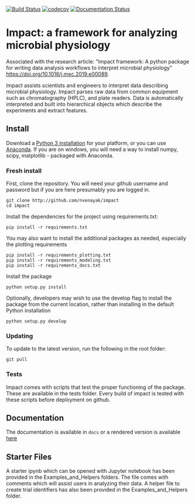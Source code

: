 [![Build Status](https://travis-ci.org/nvenayak/impact.svg?branch=master)](https://travis-ci.org/nvenayak/impact)
[![codecov](https://codecov.io/gh/nvenayak/impact/branch/master/graph/badge.svg)](https://codecov.io/gh/nvenayak/impact)
[![Documentation Status](https://readthedocs.org/projects/impact/badge/?version=latest)](http://impact.readthedocs.io/en/latest/?badge=latest)

# Impact: a framework for analyzing microbial physiology

Associated with the research article: "Impact framework: A python package for writing data analysis workflows to interpret microbial physiology" https://doi.org/10.1016/j.mec.2019.e00089.

Impact assists scientists and engineers to interpret data describing microbial physiology.
Impact parses raw data from common equipment such as chromatography (HPLC), 
and plate readers. Data is automatically interpreted and built into hierarchical objects
which describe the experiments and extract features.

## Install
Download a [Python 3 installation](https://www.python.org/downloads/) for your platform, 
or you can use [Anaconda](https://www.continuum.io/downloads). If you are on windows, you will need a way to install
numpy, scipy, matplotlib - packaged with Anaconda.

### Fresh install
First, clone the repository. You will need your github username and password but if you are here presumably you are logged in.
    
    git clone http://github.com/nvenayak/impact
    cd impact

Install the dependencies for the project using requirements.txt:
	
	pip install -r requirements.txt

You may also want to install the additional packages as needed, especially the plotting requirements
    
    pip install -r requirements_plotting.txt
    pip install -r requirements_modeling.txt
    pip install -r requirements_docs.txt

Install the package

    python setup.py install

Optionally, developers may wish to use the develop flag to install the package from the current location, rather than installing in the default Python installation

	python setup.py develop

### Updating
To update to the latest version, run the following in the root folder:
    
    git pull
    
### Tests
Impact comes with scripts that test the proper functioning of the package. These are available in the tests folder. Every build of impact is tested with these scripts before deployment on github.

## Documentation

The documentation is available in `docs` or a rendered version is available [here](http://impact.readthedocs.io/en/latest/)

## Starter Files
A starter ipynb which can be opened with Jupyter notebook has been provided in the Examples_and_Helpers folders. The file comes with comments which will assist users in analyzing their data. A helper file to create trial identifiers has also been provided in the Examples_and_Helpers folder.
